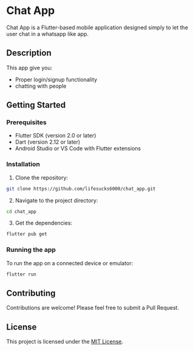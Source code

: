# Chat App

Chat App is a Flutter-based mobile application designed simply to let the user chat in a whatsapp like app.

## Description

This app give you:
- Proper login/signup functionality
- chatting with people

## Getting Started

### Prerequisites

- Flutter SDK (version 2.0 or later)
- Dart (version 2.12 or later)
- Android Studio or VS Code with Flutter extensions

### Installation

1. Clone the repository:

```bash
git clone https://github.com/lifesucks6000/chat_app.git
```

2. Navigate to the project directory:

```bash
cd chat_app
```

3. Get the dependencies:

```bash
flutter pub get
```

### Running the app

To run the app on a connected device or emulator:

```bash
flutter run
```


## Contributing

Contributions are welcome! Please feel free to submit a Pull Request.

## License

This project is licensed under the [MIT License](LICENSE).
